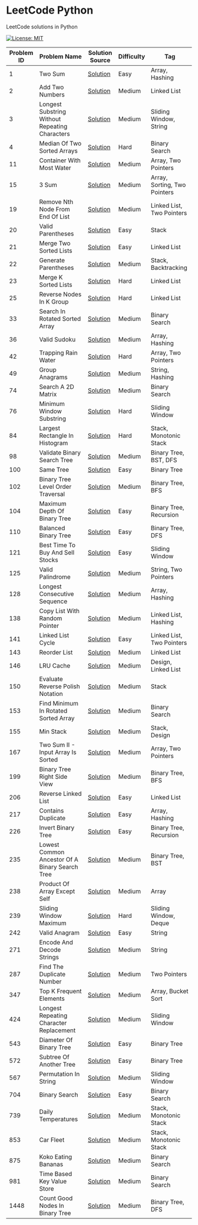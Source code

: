 # LeetCode Python

LeetCode solutions in Python

[![License: MIT](https://img.shields.io/badge/License-MIT-yellow.svg)](https://github.com/anirudhology/leetcode-python/blob/main/LICENSE)

| Problem ID | Problem Name                                   | Solution Source                                                                       | Difficulty | Tag                          |
|------------|------------------------------------------------|---------------------------------------------------------------------------------------|------------|------------------------------|
| 1          | Two Sum                                        | [Solution](problems/array/two_sum.py)                                                 | Easy       | Array, Hashing               |
| 2          | Add Two Numbers                                | [Solution](problems/linked_list/add_two_numbers.py)                                   | Medium     | Linked List                  |
| 3          | Longest Substring Without Repeating Characters | [Solution](problems/sliding_window/longest_substring_without_repeating_characters.py) | Medium     | Sliding Window, String       |
| 4          | Median Of Two Sorted Arrays                    | [Solution](problems/binary_search/median_of_two_sorted_arrays.py)                     | Hard       | Binary Search                |
| 11         | Container With Most Water                      | [Solution](problems/array/container_with_most_water.py)                               | Medium     | Array, Two Pointers          |
| 15         | 3 Sum                                          | [Solution](problems/array/three_sum.py)                                               | Medium     | Array, Sorting, Two Pointers |
| 19         | Remove Nth Node From End Of List               | [Solution](problems/linked_list/remove_nth_node_from_end_of_list.py)                  | Medium     | Linked List, Two Pointers    |
| 20         | Valid Parentheses                              | [Solution](problems/stack/valid_parentheses.py)                                       | Easy       | Stack                        |
| 21         | Merge Two Sorted Lists                         | [Solution](problems/linked_list/merge_two_sorted_lists.py)                            | Easy       | Linked List                  |
| 22         | Generate Parentheses                           | [Solution](problems/stack/generate_parentheses.py)                                    | Medium     | Stack, Backtracking          |
| 23         | Merge K Sorted Lists                           | [Solution](problems/linked_list/merge_k_sorted_lists.py)                              | Hard       | Linked List                  |
| 25         | Reverse Nodes In K Group                       | [Solution](problems/linked_list/reverse_nodes_in_k_group.py)                          | Hard       | Linked List                  |
| 33         | Search In Rotated Sorted Array                 | [Solution](problems/binary_search/search_in_rotated_sorted_array.py)                  | Medium     | Binary Search                |
| 36         | Valid Sudoku                                   | [Solution](problems/array/valid_sudoku.py)                                            | Medium     | Array, Hashing               |
| 42         | Trapping Rain Water                            | [Solution](problems/array/trapping_rain_water.py)                                     | Hard       | Array, Two Pointers          |
| 49         | Group Anagrams                                 | [Solution](problems/string/group_anagrams.py)                                         | Medium     | String, Hashing              |
| 74         | Search A 2D Matrix                             | [Solution](problems/binary_search/search_a_2d_matrix.py)                              | Medium     | Binary Search                |
| 76         | Minimum Window Substring                       | [Solution](problems/sliding_window/minimum_window_substring.py)                       | Hard       | Sliding Window               |
| 84         | Largest Rectangle In Histogram                 | [Solution](problems/stack/largest_rectangle_in_histogram.py)                          | Hard       | Stack, Monotonic Stack       |
| 98         | Validate Binary Search Tree                    | [Solution](problems/tree/validate_binary_search_tree.py)                              | Medium     | Binary Tree, BST, DFS        |
| 100        | Same Tree                                      | [Solution](problems/tree/same_tree.py)                                                | Easy       | Binary Tree                  |
| 102        | Binary Tree Level Order Traversal              | [Solution](problems/tree/binary_tree_level_order_traversal.py)                        | Medium     | Binary Tree, BFS             |
| 104        | Maximum Depth Of Binary Tree                   | [Solution](problems/tree/maximum_depth_of_binary_tree.py)                             | Easy       | Binary Tree, Recursion       |
| 110        | Balanced Binary Tree                           | [Solution](problems/tree/balanced_binary_tree.py)                                     | Easy       | Binary Tree, DFS             |
| 121        | Best Time To Buy And Sell Stocks               | [Solution](problems/sliding_window/best_time_to_buy_and_sell_stocks.py)               | Easy       | Sliding Window               |
| 125        | Valid Palindrome                               | [Solution](problems/string/valid_palindrome.py)                                       | Medium     | String, Two Pointers         |
| 128        | Longest Consecutive Sequence                   | [Solution](problems/array/longest_consecutive_sequence.py)                            | Medium     | Array, Hashing               |
| 138        | Copy List With Random Pointer                  | [Solution](problems/linked_list/copy_list_with_random_pointer.py)                     | Medium     | Linked List, Hashing         |
| 141        | Linked List Cycle                              | [Solution](problems/linked_list/linked_list_cycle.py)                                 | Easy       | Linked List, Two Pointers    |
| 143        | Reorder List                                   | [Solution](problems/linked_list/reorder_list.py)                                      | Medium     | Linked List                  |
| 146        | LRU Cache                                      | [Solution](problems/design/lru_cache.py)                                              | Medium     | Design, Linked List          |
| 150        | Evaluate Reverse Polish Notation               | [Solution](problems/stack/evaluate_reverse_polish_notation.py)                        | Medium     | Stack                        |
| 153        | Find Minimum In Rotated Sorted Array           | [Solution](problems/binary_search/find_minimum_in_rotated_sorted_array.py)            | Medium     | Binary Search                |
| 155        | Min Stack                                      | [Solution](problems/stack/min_stack.py)                                               | Medium     | Stack, Design                |
| 167        | Two Sum II - Input Array Is Sorted             | [Solution](problems/array/two_sum_ii_input_array_is_sorted.py)                        | Medium     | Array, Two Pointers          |
| 199        | Binary Tree Right Side View                    | [Solution](problems/tree/binary_tree_right_side_view.py)                              | Medium     | Binary Tree, BFS             |
| 206        | Reverse Linked List                            | [Solution](problems/linked_list/reverse_linked_list.py)                               | Easy       | Linked List                  |
| 217        | Contains Duplicate                             | [Solution](problems/array/contains_duplicate.py)                                      | Easy       | Array, Hashing               |
| 226        | Invert Binary Tree                             | [Solution](problems/tree/invert_binary_tree.py)                                       | Easy       | Binary Tree, Recursion       |
| 235        | Lowest Common Ancestor Of A Binary Search Tree | [Solution](problems/tree/lowest_common_ancestor_of_a_binary_search_tree.py)           | Medium     | Binary Tree, BST             |
| 238        | Product Of Array Except Self                   | [Solution](problems/array/product_of_array_except_self.py)                            | Medium     | Array                        |
| 239        | Sliding Window Maximum                         | [Solution](problems/sliding_window/sliding_window_maximum.py)                         | Hard       | Sliding Window, Deque        |
| 242        | Valid Anagram                                  | [Solution](problems/string/valid_anagram.py)                                          | Easy       | String                       |
| 271        | Encode And Decode Strings                      | [Solution](problems/string/encode_and_decode_strings.py)                              | Medium     | String                       |
| 287        | Find The Duplicate Number                      | [Solution](problems/linked_list/find_the_duplicate_number.py)                         | Medium     | Two Pointers                 |
| 347        | Top K Frequent Elements                        | [Solution](problems/array/top_k_frequent_elements.py)                                 | Medium     | Array, Bucket Sort           |
| 424        | Longest Repeating Character Replacement        | [Solution](problems/sliding_window/longest_repeating_character_replacement.py)        | Medium     | Sliding Window               |
| 543        | Diameter Of Binary Tree                        | [Solution](problems/tree/diameter_of_binary_tree.py)                                  | Easy       | Binary Tree                  |
| 572        | Subtree Of Another Tree                        | [Solution](problems/tree/subtree_of_another_tree.py)                                  | Easy       | Binary Tree                  |
| 567        | Permutation In String                          | [Solution](problems/sliding_window/permutation_in_string.py)                          | Medium     | Sliding Window               |
| 704        | Binary Search                                  | [Solution](problems/binary_search/binary_search.py)                                   | Easy       | Binary Search                |
| 739        | Daily Temperatures                             | [Solution](problems/stack/daily_temperatures.py)                                      | Medium     | Stack, Monotonic Stack       |
| 853        | Car Fleet                                      | [Solution](problems/stack/car_fleet.py)                                               | Medium     | Stack, Monotonic Stack       |
| 875        | Koko Eating Bananas                            | [Solution](problems/binary_search/koko_eating_bananas.py)                             | Medium     | Binary Search                |
| 981        | Time Based Key Value Store                     | [Solution](problems/binary_search/time_based_key_value_store.py)                      | Medium     | Binary Search                |
| 1448       | Count Good Nodes In Binary Tree                | [Solution](problems/tree/count_good_nodes_in_binary_tree.py)                          | Medium     | Binary Tree, DFS             |